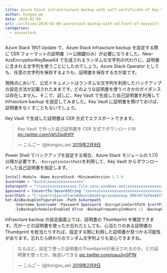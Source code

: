 ```yaml
---
title: Azure Stack infrastructure backup with self-certificate of Key Vault
author: kongou_ae
date: 2019-02-09
url: /archives/2019-02-09-azurestack-backup-with-selfcert-of-keyvault
categories:
  - azurestack
---
```


Azure Stack 1901 Update で、Azure Stack Infrascture backup を設定する際に CER フォーマットの証明書（＝公開鍵のみ）が必要になりました。New-AzsEncryptionKeyBase64 で生成されるランダムな文字列の代わりに、証明書に含まれる文字列を使うことにしたのでしょう。Azure Stack Operator としても、任意の文字列を保存するよりも、証明書を保存する方が楽です。

現時点において、公式ドキュメントはランダムな文字列を利用したバックアップの設定方法が記載されたままです。どのような証明書を使うべきかのガイダンスは存在しません。そこで、試しに、Key Vault で生成した自己証明書を利用して Infrascture backup を設定してみました。Key Vault に証明書を預けておけば、証明書をなくすこともないでしょう。

Key Vault で生成した証明書は CER 方式でエクスポートできます。

<blockquote class="twitter-tweet" data-lang="ja"><p lang="ja" dir="ltr">Key Vault で作った自己証明書を CER 方式でダウンロード中 <a href="https://t.co/ykh2jsdHhY">pic.twitter.com/ykh2jsdHhY</a></p>&mdash; こんごー (@kongou_ae) <a href="https://twitter.com/kongou_ae/status/1094256440179548160?ref_src=twsrc%5Etfw">2019年2月9日</a></blockquote>
<script async src="https://platform.twitter.com/widgets.js" charset="utf-8"></script>

Power Shell でバックアップを設定する場合、Azure Stack モジュールの 1.7.0 以降が必要です。`-EncryptionCertPath`を利用して、Key Vault からダウンロードした自己証明書を指定します。

```powershell
Install-Module -Name AzureStack -MinimumVersion 1.7.0 
$username = "Azure\xxxxxxxxxxxxxxxx"
$sharepath = "\\xxxxxxxxxxxxxxxx.file.core.windows.net\xxxxxxxxxxxxxxxx"
$password = ConvertTo-SecureString "xxxxxxxxxxxxxxxxxxxxxxxxxxxxxxxxxxxxxxxxxxxxxxxxxxxxxxxxxxxxxxxxxxxxxxxxx" -AsPlainText -Force
$certPath = "C:\Users\AzureStackAdmin\Desktop\azsbackup_9967df3af44d4f86995a748f7dfbb1fc.cer"
Set-AzsBackupConfiguration -Path $sharepath `
    -Username $username -Password $password -EncryptionCertPath $certPath `
    -IsBackupSchedulerEnabled $True -BackupFrequencyInHours 12 -BackupRetentionPeriodInDays 2
```

Infrascture backup の設定画面上では、証明書の Thumbprint を確認できます。万が一どの証明書を使ったか忘れたとしても、心当たりのある証明書の Thumbprint を総当たりすれば、設定する際に利用した証明書が見つかる可能性があります。忘れたら終わりのランダム文字列よりも安心できますね。

<blockquote class="twitter-tweet" data-lang="ja"><p lang="ja" dir="ltr">なるほど。設定で使った証明書のThumbprintが表示されるのか。どの証明書を使ったか、後追いできる <a href="https://t.co/pauuIyGP1N">pic.twitter.com/pauuIyGP1N</a></p>&mdash; こんごー (@kongou_ae) <a href="https://twitter.com/kongou_ae/status/1094257492169637888?ref_src=twsrc%5Etfw">2019年2月9日</a></blockquote>
<script async src="https://platform.twitter.com/widgets.js" charset="utf-8"></script>


